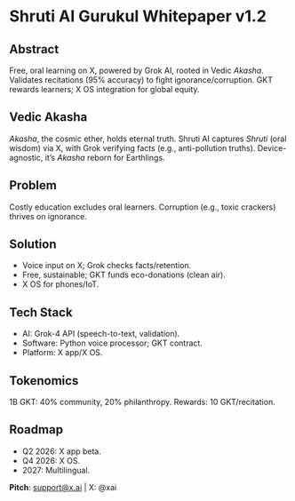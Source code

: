 # Shruti AI Gurukul Whitepaper v1.2

## Abstract
Free, oral learning on X, powered by Grok AI, rooted in Vedic *Akasha*. Validates recitations (95% accuracy) to fight ignorance/corruption. GKT rewards learners; X OS integration for global equity.

## Vedic Akasha
*Akasha*, the cosmic ether, holds eternal truth. Shruti AI captures *Shruti* (oral wisdom) via X, with Grok verifying facts (e.g., anti-pollution truths). Device-agnostic, it’s *Akasha* reborn for Earthlings.

## Problem
Costly education excludes oral learners. Corruption (e.g., toxic crackers) thrives on ignorance.

## Solution
- Voice input on X; Grok checks facts/retention.
- Free, sustainable; GKT funds eco-donations (clean air).
- X OS for phones/IoT.

## Tech Stack
- AI: Grok-4 API (speech-to-text, validation).
- Software: Python voice processor; GKT contract.
- Platform: X app/X OS.

## Tokenomics
1B GKT: 40% community, 20% philanthropy. Rewards: 10 GKT/recitation.

## Roadmap
- Q2 2026: X app beta.
- Q4 2026: X OS.
- 2027: Multilingual.

**Pitch**: support@x.ai | X: @xai
